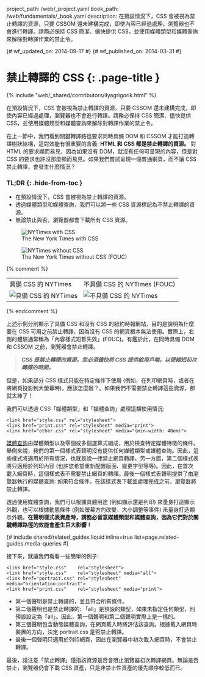project_path: /web/_project.yaml
book_path: /web/fundamentals/_book.yaml
description: 在預設情況下，CSS 會被視為禁止轉譯的資源，只要 CSSOM 還未建構完成，即使內容已經過處理，瀏覽器也不會進行轉譯。請務必保持 CSS 簡潔、儘快提供 CSS，並使用媒體類型和媒體查詢來解除對轉譯作業的禁止令。

{# wf_updated_on: 2014-09-17 #}
{# wf_published_on: 2014-03-31 #}

# 禁止轉譯的 CSS {: .page-title }

{% include "web/_shared/contributors/ilyagrigorik.html" %}


在預設情況下，CSS 會被視為禁止轉譯的資源，只要 CSSOM 還未建構完成，即使內容已經過處理，瀏覽器也不會進行轉譯。請務必保持 CSS 簡潔、儘快提供 CSS，並使用媒體類型和媒體查詢來解除對轉譯作業的禁止令。



在上一節中，我們看到關鍵轉譯路徑要求同時具備 DOM 和 CSSOM 才能打造轉譯樹狀結構，這對效能有很重要的含義: **HTML 和 CSS 都是禁止轉譯的資源。** 對 HTML 的要求顯而易見，因為如果沒有 DOM，就沒有任何可呈現的內容，但是對 CSS 的要求也許沒那麼顯而易見。如果我們嘗試呈現一個普通網頁，而不讓 CSS 禁止轉譯，會發生什麼情況？

### TL;DR {: .hide-from-toc }
- 在預設情況下，CSS 會被視為禁止轉譯的資源。
- 透過媒體類型和媒體查詢，我們可以將一些 CSS 資源標記為不禁止轉譯的資源。
- 無論禁止與否，瀏覽器都會下載所有 CSS 資源。


<div class="attempt-left">
  <figure>
    <img src="images/nytimes-css-device.png" alt="NYTimes with CSS">
    <figcaption>The New York Times with CSS</figcaption>
  </figure>
</div>
<div class="attempt-right">
  <figure>
    <img src="images/nytimes-nocss-device.png" alt="NYTimes without CSS">
    <figcaption>The New York Times without CSS (FOUC)</figcaption>
  </figure>
</div>

{% comment %}
<table>
<tr>
<td>具備 CSS 的 NYTimes</td>
<td>不具備 CSS 的 NYTimes (FOUC)</td>
</tr>
<tr>
<td><img src="images/nytimes-css-device.png" alt="具備 CSS 的 NYTimes" class="center"></td>
<td><img src="images/nytimes-nocss-device.png" alt="不具備 CSS 的 NYTimes" class="center"></td>
</tr>
</table>
{% endcomment %}

上述示例分別顯示了具備 CSS 和沒有 CSS 的紐約時報網站，目的是說明為什麼要在 CSS 可用之前禁止轉譯，因為沒有 CSS 的網頁根本無法使用。實際上，右側的體驗通常稱為「內容樣式短暫失效」(FOUC)。有鑑於此，在同時具備 DOM 和 CSSOM 之前，瀏覽器會禁止轉譯。

> **_CSS 是禁止轉譯的資源，您必須儘快將 CSS 提供給用戶端，以便縮短初次轉譯的時間。_**

但是，如果部分 CSS 樣式只能在特定條件下使用 (例如，在列印網頁時，或者在將網頁投影到大螢幕時)，應該怎麼辦？。如果我們不需要禁止轉譯這些資源，那就太棒了！

我們可以透過 CSS「媒體類型」和「媒體查詢」處理這類使用情況:


    <link href="style.css" rel="stylesheet">
    <link href="print.css" rel="stylesheet" media="print">
    <link href="other.css" rel="stylesheet" media="(min-width: 40em)">


[媒體查詢](/web/fundamentals/design-and-ux/responsive/#use-media-queries)由媒體類型以及零個或多個運算式組成，用於檢查特定媒體特徵的條件。舉例來說，我們的第一個樣式表聲明沒有提供任何媒體類型或媒體查詢。因此，這些樣式將適用於所有情況，也就是說一律禁止網頁轉譯。另一方面，第二個樣式表將只適用於列印內容 (也許您希望重新配置版面、變更字型等等)。因此，在首次載入網頁時，這個樣式表不需要禁止網頁的轉譯。最後一個樣式表聲明提供了由瀏覽器執行的媒體查詢: 如果符合條件，在該樣式表下載並處理完成之前，瀏覽器將禁止轉譯。

透過使用媒體查詢，我們可以根據具體用途 (例如顯示還是列印) 來量身打造顯示外觀，也可以根據動態條件 (例如螢幕方向改變、大小調整等事件) 來量身打造顯示外觀。**在聲明樣式表資產時，請務必留意媒體類型和媒體查詢，因為它們對於關鍵轉譯路徑的效能會產生巨大影響！**

{# include shared/related_guides.liquid inline=true list=page.related-guides.media-queries #}

接下來，就讓我們看看一些簡單的例子:


    <link href="style.css"    rel="stylesheet">
    <link href="style.css"    rel="stylesheet" media="all">
    <link href="portrait.css" rel="stylesheet" media="orientation:portrait">
    <link href="print.css"    rel="stylesheet" media="print">


* 第一個聲明是禁止轉譯的，並且符合所有條件。
* 第二個聲明也是禁止轉譯的: 「all」是預設的類型，如果未指定任何類型，則預設設定為「all」。因此，第一個聲明和第二個聲明實際上是一樣的。
* 第三個聲明包含動態媒體查詢，在網頁載入時將評估該查詢。根據載入網頁時裝置的方向，決定 portrait.css 是否禁止轉譯。
* 最後一個聲明只適用於列印網頁，因此在瀏覽器中初次載入網頁時，不會禁止轉譯。

最後，請注意「禁止轉譯」僅指該資源是否會阻止瀏覽器初次轉譯網頁。無論是否禁止，瀏覽器仍會下載 CSS 資產，只是非禁止性資產的優先順序較低而已。
